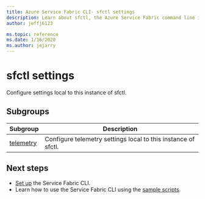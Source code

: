 ```yaml
---
title: Azure Service Fabric CLI- sfctl settings
description: Learn about sfctl, the Azure Service Fabric command line interface. Includes a list of commands for configuring local sfctl settings.
author: jeffj6123

ms.topic: reference
ms.date: 1/16/2020
ms.author: jejarry
---
```


# sfctl settings
Configure settings local to this instance of sfctl.

## Subgroups
|Subgroup|Description|
| --- | --- |
| [telemetry](service-fabric-sfctl-settings-telemetry.md) | Configure telemetry settings local to this instance of sfctl. |


## Next steps
- [Set up](service-fabric-cli.md) the Service Fabric CLI.
- Learn how to use the Service Fabric CLI using the [sample scripts](./scripts/sfctl-upgrade-application.md).
